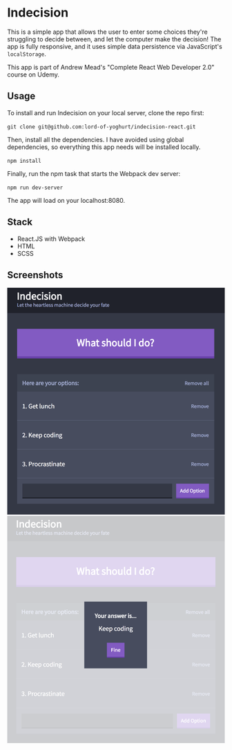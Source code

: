 # Indecision

This is a simple app that allows the user to enter some choices they're struggling to decide between,
and let the computer make the decision! The app is fully responsive, and it uses simple data persistence
via JavaScript's `localStorage`.

This app is part of Andrew Mead's "Complete React Web Developer 2.0" course on Udemy.

## Usage

To install and run Indecision on your local server, clone the repo first:

`git clone git@github.com:lord-of-yoghurt/indecision-react.git`

Then, install all the dependencies. I have avoided using global dependencies, so everything this app needs
will be installed locally.

`npm install`

Finally, run the npm task that starts the Webpack dev server:

`npm run dev-server`

The app will load on your localhost:8080.

## Stack

- React.JS with Webpack
- HTML
- SCSS

## Screenshots

![Screenshot 1](/public/images/screenshot1.png)
![Screenshot 2](/public/images/screenshot2.png)

